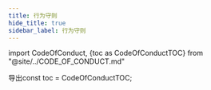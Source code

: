 ```yaml
---
title: 行为守则
hide_title: true
sidebar_label: 行为守则
---
```


import CodeOfConduct, {toc as CodeOfConductTOC} from "@site/../CODE_OF_CONDUCT.md"

<CodeOfConduct />

导出const toc = CodeOfConductTOC;

